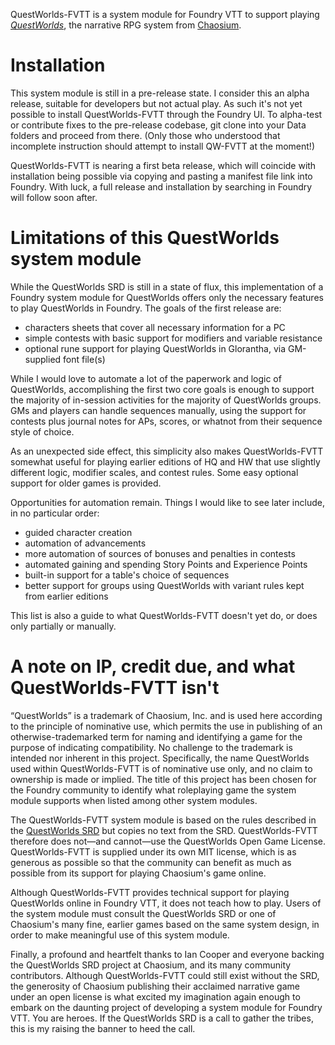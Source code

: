QuestWorlds-FVTT is a system module for Foundry VTT to support playing [_QuestWorlds_][qwsrd], the narrative RPG system from [Chaosium][chaosium].

# Installation

This system module is still in a pre-release state. I consider this an alpha release, suitable for developers but not actual play. As such it's not yet possible to install QuestWorlds-FVTT through the Foundry UI. To alpha-test or contribute fixes to the pre-release codebase, git clone into your Data folders and proceed from there. (Only those who understood that incomplete instruction should attempt to install QW-FVTT at the moment!)

QuestWorlds-FVTT is nearing a first beta release, which will coincide with installation being possible via copying and pasting a manifest file link into Foundry. With luck, a full release and installation by searching in Foundry will follow soon after.

# Limitations of this QuestWorlds system module

While the QuestWorlds SRD is still in a state of flux, this implementation of a Foundry system module for QuestWorlds offers only the necessary features to play QuestWorlds in Foundry. The goals of the first release are:

- characters sheets that cover all necessary information for a PC
- simple contests with basic support for modifiers and variable resistance
- optional rune support for playing QuestWorlds in Glorantha, via GM-supplied font file(s)

While I would love to automate a lot of the paperwork and logic of QuestWorlds, accomplishing the first two core goals is enough to support the majority of in-session activities for the majority of QuestWorlds groups. GMs and players can handle sequences manually, using the support for contests plus journal notes for APs, scores, or whatnot from their sequence style of choice.

As an unexpected side effect, this simplicity also makes QuestWorlds-FVTT somewhat useful for playing earlier editions of HQ and HW that use slightly different logic, modifier scales, and contest rules. Some easy optional support for older games is provided.

Opportunities for automation remain. Things I would like to see later include, in no particular order:

- guided character creation
- automation of advancements
- more automation of sources of bonuses and penalties in contests
- automated gaining and spending Story Points and Experience Points
- built-in support for a table's choice of sequences
- better support for groups using QuestWorlds with variant rules kept from earlier editions

This list is also a guide to what QuestWorlds-FVTT doesn't yet do, or does only partially or manually.

# A note on IP, credit due, and what QuestWorlds-FVTT isn't

“QuestWorlds” is a trademark of Chaosium, Inc. and is used here according to the principle of nominative use, which permits the use in publishing of an otherwise-trademarked term for naming and identifying a game for the purpose of indicating compatibility. No challenge to the trademark is intended nor inherent in this project. Specifically, the name QuestWorlds used within QuestWorlds-FVTT is of nominative use only, and no claim to ownership is made or implied. The title of this project has been chosen for the Foundry community to identify what roleplaying game the system module supports when listed among other system modules.

The QuestWorlds-FVTT system module is based on the rules described in the [QuestWorlds SRD][qwsrd] but copies no text from the SRD. QuestWorlds-FVTT therefore does not—and cannot—use the QuestWorlds Open Game License. QuestWorlds-FVTT is supplied under its own MIT license, which is as generous as possible so that the community can benefit as much as possible from its support for playing Chaosium's game online.

Although QuestWorlds-FVTT provides technical support for playing QuestWorlds online in Foundry VTT, it does not teach how to play. Users of the system module must consult the QuestWorlds SRD or one of Chaosium's many fine, earlier games based on the same system design, in order to make meaningful use of this system module.

Finally, a profound and heartfelt thanks to Ian Cooper and everyone backing the QuestWorlds SRD project at Chaosium, and its many community contributors. Although QuestWorlds-FVTT could still exist without the SRD, the generosity of Chaosium publishing their acclaimed narrative game under an open license is what excited my imagination again enough to embark on the daunting project of developing a system module for Foundry VTT. You are heroes. If the QuestWorlds SRD is a call to gather the tribes, this is my raising the banner to heed the call.


  [qwsrd]: https://questworlds.chaosium.com
  [chaosium]: https://www.chaosium.com
